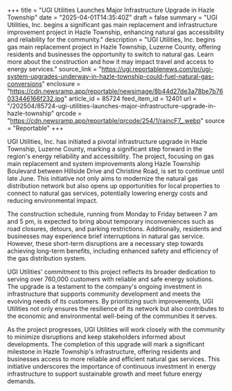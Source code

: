 +++
title = "UGI Utilities Launches Major Infrastructure Upgrade in Hazle Township"
date = "2025-04-01T14:35:40Z"
draft = false
summary = "UGI Utilities, Inc. begins a significant gas main replacement and infrastructure improvement project in Hazle Township, enhancing natural gas accessibility and reliability for the community."
description = "UGI Utilities, Inc. begins gas main replacement project in Hazle Township, Luzerne County, offering residents and businesses the opportunity to switch to natural gas. Learn more about the construction and how it may impact travel and access to energy services."
source_link = "https://ugi.reportablenews.com/pr/ugi-system-upgrades-underway-in-hazle-township-could-fuel-natural-gas-conversions"
enclosure = "https://cdn.newsramp.app/reportable/newsimage/8b44d27de3a78be7b76033446166f232.jpg"
article_id = 85724
feed_item_id = 12401
url = "/202504/85724-ugi-utilities-launches-major-infrastructure-upgrade-in-hazle-township"
qrcode = "https://cdn.newsramp.app/reportable/qrcode/254/1/raincF7_.webp"
source = "Reportable"
+++

<p>UGI Utilities, Inc. has initiated a pivotal infrastructure upgrade in Hazle Township, Luzerne County, marking a significant step forward in the region's energy reliability and accessibility. The project, focusing on gas main replacement and system improvements along Hazle Township Boulevard between Hillside Drive and Christine Road, is set to continue until late June. This initiative not only aims to modernize the natural gas distribution network but also opens up opportunities for local properties to connect to natural gas services, potentially lowering energy costs and reducing environmental impact.</p><p>The construction schedule, running from Monday to Friday between 7 am and 5 pm, is expected to bring about temporary inconveniences such as road closures, detours, and parking restrictions. Additionally, residents and businesses may experience brief interruptions in natural gas service. However, these short-term disruptions are a necessary step towards achieving long-term benefits, including enhanced safety and efficiency of the gas distribution system.</p><p>UGI Utilities' commitment to this project reflects its broader dedication to serving over 760,000 customers with reliable and safe energy solutions. The upgrade is a testament to the company's ongoing investment in infrastructure that supports community development and meets the evolving needs of its customers. By prioritizing such improvements, UGI Utilities not only ensures the resilience of its network but also contributes to the economic and environmental well-being of the communities it serves.</p><p>As the project progresses, UGI Utilities will work closely with the community to minimize disruptions and keep stakeholders informed about developments. The completion of this upgrade will mark a significant milestone in Hazle Township's infrastructure, offering residents and businesses access to more reliable and efficient natural gas services. This initiative underscores the importance of continuous investment in energy infrastructure to support sustainable growth and meet future energy demands.</p>